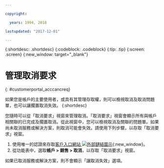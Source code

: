 ```yaml
---

copyright:

  years: 1994, 2018

lastupdated: "2017-12-01"

---
```


{:shortdesc: .shortdesc}
{:codeblock: .codeblock}
{:tip: .tip}
{:screen: .screen}
{:new_window: target="_blank"}


# 管理取消要求
{: #customerportal_acccancreq}

如果您是帳戶的主要使用者，或具有其管理存取權，則可以檢視取消及取消問題單，也可以讓擱置取消失效。
{:shortdesc}


您隨時可以從「取消要求」視窗來管理取消。「取消要求」視窗會顯示所有與帳戶相關聯的已完成及擱置取消。從此視窗中，您可以檢視取消及關聯的問題單。如果尚未取消服務或解決方案，則取消可能會失效。請使用下列步驟，以存取「取消要求」視窗。

1. 使用唯一的認證來存取[客戶入口網站 ![外部鏈結圖示](../icons/launch-glyph.svg)](https://control.softlayer.com/){:new_window}。
2. 從功能表中，選取**帳戶 > 銷售 > 取消**，以存取「取消要求」視窗。

如果已取消服務或解決方案，則不會顯示「讓取消失效」選項。
